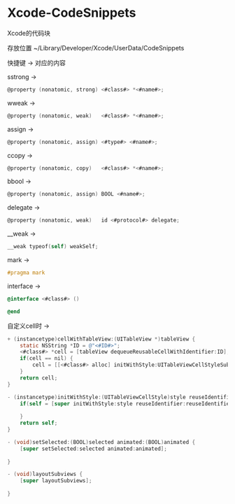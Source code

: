 # Xcode-CodeSnippets
Xcode的代码块

存放位置  ~/Library/Developer/Xcode/UserData/CodeSnippets

快捷键   ->    对应的内容

sstrong   ->  
```objective-c
@property (nonatomic, strong) <#class#> *<#name#>;
```
wweak     ->  
```objective-c
@property (nonatomic, weak)   <#class#> *<#name#>;
```
assign    ->  
```objective-c
@property (nonatomic, assign) <#type#> <#name#>;
```
ccopy     ->  
```objective-c
@property (nonatomic, copy)   <#class#> *<#name#>;
```
bbool     ->  
```objective-c
@property (nonatomic, assign) BOOL <#name#>;
```
delegate  ->  
```objective-c
@property (nonatomic, weak)   id <#protocol#> delegate;
```

__weak    ->  
```objective-c
__weak typeof(self) weakSelf;
```
mark      ->  
```objective-c
#pragma mark
```
interface ->
```objective-c
@interface <#class#> ()

@end
```

自定义cell时    ->
```objective-c
+ (instancetype)cellWithTableView:(UITableView *)tableView {
    static NSString *ID = @"<#ID#>";
    <#class#> *cell = [tableView dequeueReusableCellWithIdentifier:ID];
    if(cell == nil) {
        cell = [[<#class#> alloc] initWithStyle:UITableViewCellStyleSubtitle reuseIdentifier:ID];
    }
    return cell;
}

- (instancetype)initWithStyle:(UITableViewCellStyle)style reuseIdentifier:(NSString *)reuseIdentifier {
    if(self = [super initWithStyle:style reuseIdentifier:reuseIdentifier]) {
    
    }
    return self;
}

- (void)setSelected:(BOOL)selected animated:(BOOL)animated {
    [super setSelected:selected animated:animated];
    
}

- (void)layoutSubviews {
    [super layoutSubviews];
    
}



```
